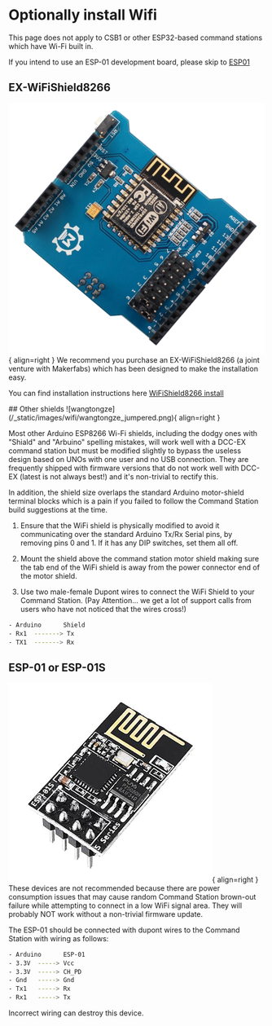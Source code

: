 # Optionally install Wifi

This page does not apply to CSB1 or other ESP32-based command stations which have Wi-Fi built in.

If you intend to use an ESP-01 development board, please skip to [ESP01](#esp-01-or-esp-01s)

## EX-WiFiShield8266

![WiFiShield8266](/_static/images/wifi/makerfabs-esp8266-wifi-shield.png){ align=right }
We recommend you purchase an EX-WiFiShield8266 (a joint venture with Makerfabs) which has been designed to make the installation easy.

You can find installation instructions here [WiFiShield8266 install](/diy/20-mega-easy.md#optionally-install-wifishield)

<div style="clear: both;"></div>
## Other shields
![wangtongze](/_static/images/wifi/wangtongze_jumpered.png){ align=right }

Most other Arduino ESP8266 Wi-Fi shields, including the dodgy ones with "Shiald" and "Arbuino" spelling mistakes, will work well with a DCC-EX command station but must be modified slightly to bypass the useless design based on UNOs with one user and no USB connection. They are frequently shipped with firmware versions that do not work well with DCC-EX (latest is not always
best!) and it's non-trivial to rectify this.

In addition, the shield size overlaps the standard Arduino motor-shield terminal blocks which is a pain if you failed to follow the Command Station build suggestions at the time.

1. Ensure that the WiFi shield is physically modified to avoid it communicating over the standard Arduino Tx/Rx Serial pins, by removing pins 0 and 1. If it has any DIP switches, set them all off.

2. Mount the shield above the command station motor shield making sure the tab end of the WiFi shield is away from the power connector end of the motor shield.

3. Use two male-female Dupont wires to connect the WiFi Shield to your Command Station. (Pay Attention... we get a lot of support calls from users who have not noticed that the wires cross!)

```bash
- Arduino      Shield
- Rx1  -------> Tx
- TX1  -------> Rx
```

<div style="clear: both;"></div>

## ESP-01 or ESP-01S

![ESP01](/_static/images/wifi/esp-01s_2.png){ align=right }
These devices are not recommended because there are power consumption issues that may cause random Command Station brown-out failure while attempting to connect in a low WiFi signal area.  They will probably NOT work without a non-trivial firmware update.

The ESP-01 should be connected with dupont wires to the Command Station with wiring as follows:

```bash
- Arduino      ESP-01
- 3.3V  -----> Vcc
- 3.3V  -----> CH_PD
- Gnd   -----> Gnd
- Tx1   -----> Rx
- Rx1   -----> Tx
```

Incorrect wiring can destroy this device.
